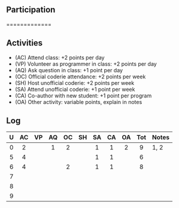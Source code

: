 ## Participation ##
=============

## Activities ## 

+ (AC) Attend class: +2 points per day
+ (VP) Volunteer as programmer in class: +2 points per day
+ (AQ) Ask question in class: +1 point per day
+ (OC) Official coderie attendance: +2 points per week
+ (SH) Host unofficial coderie: +2 points per week
+ (SA) Attend unofficial coderie: +1 point per week
+ (CA) Co-author with new student: +1 point per program
+ (OA) Other activity: variable points, explain in notes

## Log ##

| U | AC | VP | AQ | OC | SH | SA | CA | OA | Tot | Notes
|:-:|:--:|:--:|:--:|:--:|:--:|:--:|:--:|:--:|:---:|:--------
| 0 |  2 |    |  1 |  2 |    |  1 |  1 |  2 |  9  | 1, 2
| 5 |  4 |    |    |    |    |  1 |  1 |    |  6  |
| 6 |  4 |    |    |  2 |    |  1 |  1 |    |  8  |
| 7 |    |    |    |    |    |    |    |    |     |     
| 8 |    |    |    |    |    |    |    |    |     | 
| 9 |    |    |    |    |    |    |    |    |     |


